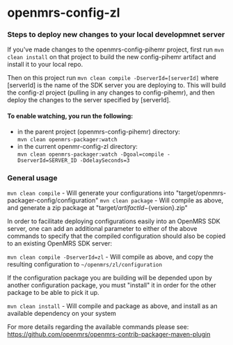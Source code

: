 openmrs-config-zl
==============================

### Steps to deploy new changes to your local developmnet server

If you've made changes to the openmrs-config-pihemr project, first run `mvn clean install` on that project to
build the new config-pihemr artifact and install it to your local repo.

Then on this project run `mvn clean compile -DserverId=[serverId]` where [serverId] is the name of the SDK
server you are deploying to.  This will build the config-zl project (pulling in any changes to config-pihemr),
and then deploy the changes to the server specified by [serverId].

#### To enable watching, you run the following:

* in the parent project (openmrs-config-pihemr) directory:  
`mvn clean openmrs-packager:watch`
* in the current openmr-config-zl directory:  
`mvn clean openmrs-packager:watch -Dgoal=compile -DserverId=SERVER_ID -DdelaySeconds=3`

### General usage

`mvn clean compile` - Will generate your configurations into "target/openmrs-packager-config/configuration"
`mvn clean package` - Will compile as above, and generate a zip package at "target/${artifactId}-${version}.zip"

In order to facilitate deploying configurations easily into an OpenMRS SDK server, one can add an additional parameter
to either of the above commands to specify that the compiled configuration should also be copied to an existing 
OpenMRS SDK server:

`mvn clean compile -DserverId=zl` - Will compile as above, and copy the resulting configuration to `~/openmrs/zl/configuration`

If the configuration package you are building will be depended upon by another configuration package, you must "install" it
in order for the other package to be able to pick it up.

`mvn clean install` - Will compile and package as above, and install as an available dependency on your system

For more details regarding the available commands please see:
https://github.com/openmrs/openmrs-contrib-packager-maven-plugin 
